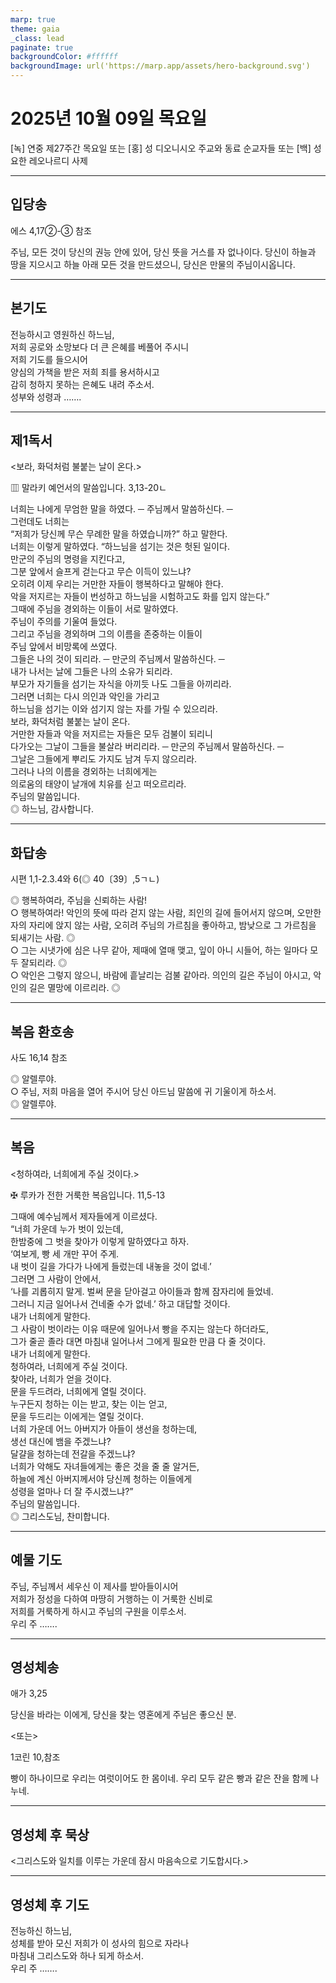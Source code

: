 ```yaml
---
marp: true
theme: gaia
_class: lead
paginate: true
backgroundColor: #ffffff
backgroundImage: url('https://marp.app/assets/hero-background.svg')
---
```


# 2025년 10월 09일 목요일

[녹] 연중 제27주간 목요일 또는 [홍] 성 디오니시오 주교와 동료 순교자들 또는 [백] 성 요한 레오나르디 사제  




---

## 입당송

에스 4,17②-③ 참조

주님, 모든 것이 당신의 권능 안에 있어, 당신 뜻을 거스를 자 없나이다. 당신이 하늘과 땅을 지으시고 하늘 아래 모든 것을 만드셨으니, 당신은 만물의 주님이시옵니다.  
  


---

## 본기도

전능하시고 영원하신 하느님,  
저희 공로와 소망보다 더 큰 은혜를 베풀어 주시니  
저희 기도를 들으시어  
양심의 가책을 받은 저희 죄를 용서하시고  
감히 청하지 못하는 은혜도 내려 주소서.  
성부와 성령과 …….  
  


---

## 제1독서

<보라, 화덕처럼 불붙는 날이 온다.>

▥ 말라키 예언서의 말씀입니다. 3,13-20ㄴ

너희는 나에게 무엄한 말을 하였다. ─ 주님께서 말씀하신다. ─  
그런데도 너희는  
“저희가 당신께 무슨 무례한 말을 하였습니까?” 하고 말한다.  
너희는 이렇게 말하였다. “하느님을 섬기는 것은 헛된 일이다.  
만군의 주님의 명령을 지킨다고,  
그분 앞에서 슬프게 걷는다고 무슨 이득이 있느냐?  
오히려 이제 우리는 거만한 자들이 행복하다고 말해야 한다.  
악을 저지르는 자들이 번성하고 하느님을 시험하고도 화를 입지 않는다.”  
그때에 주님을 경외하는 이들이 서로 말하였다.  
주님이 주의를 기울여 들었다.  
그리고 주님을 경외하며 그의 이름을 존중하는 이들이  
주님 앞에서 비망록에 쓰였다.  
그들은 나의 것이 되리라. ─ 만군의 주님께서 말씀하신다. ─  
내가 나서는 날에 그들은 나의 소유가 되리라.  
부모가 자기들을 섬기는 자식을 아끼듯 나도 그들을 아끼리라.  
그러면 너희는 다시 의인과 악인을 가리고  
하느님을 섬기는 이와 섬기지 않는 자를 가릴 수 있으리라.  
보라, 화덕처럼 불붙는 날이 온다.  
거만한 자들과 악을 저지르는 자들은 모두 검불이 되리니  
다가오는 그날이 그들을 불살라 버리리라. ─ 만군의 주님께서 말씀하신다. ─  
그날은 그들에게 뿌리도 가지도 남겨 두지 않으리라.  
그러나 나의 이름을 경외하는 너희에게는  
의로움의 태양이 날개에 치유를 싣고 떠오르리라.  
주님의 말씀입니다.  
◎ 하느님, 감사합니다.  
  


---

## 화답송

시편 1,1-2.3.4와 6(◎ 40〔39〕,5ㄱㄴ)

◎ 행복하여라, 주님을 신뢰하는 사람!  
○ 행복하여라! 악인의 뜻에 따라 걷지 않는 사람, 죄인의 길에 들어서지 않으며, 오만한 자의 자리에 앉지 않는 사람, 오히려 주님의 가르침을 좋아하고, 밤낮으로 그 가르침을 되새기는 사람. ◎  
○ 그는 시냇가에 심은 나무 같아, 제때에 열매 맺고, 잎이 아니 시들어, 하는 일마다 모두 잘되리라. ◎  
○ 악인은 그렇지 않으니, 바람에 흩날리는 검불 같아라. 의인의 길은 주님이 아시고, 악인의 길은 멸망에 이르리라. ◎  
  


---

## 복음 환호송

사도 16,14 참조

◎ 알렐루야.  
○ 주님, 저희 마음을 열어 주시어 당신 아드님 말씀에 귀 기울이게 하소서.  
◎ 알렐루야.  
  


---

## 복음

<청하여라, 너희에게 주실 것이다.>

✠ 루카가 전한 거룩한 복음입니다. 11,5-13

그때에 예수님께서 제자들에게 이르셨다.  
“너희 가운데 누가 벗이 있는데,  
한밤중에 그 벗을 찾아가 이렇게 말하였다고 하자.  
‘여보게, 빵 세 개만 꾸어 주게.  
내 벗이 길을 가다가 나에게 들렀는데 내놓을 것이 없네.’  
그러면 그 사람이 안에서,  
‘나를 괴롭히지 말게. 벌써 문을 닫아걸고 아이들과 함께 잠자리에 들었네.  
그러니 지금 일어나서 건네줄 수가 없네.’ 하고 대답할 것이다.  
내가 너희에게 말한다.  
그 사람이 벗이라는 이유 때문에 일어나서 빵을 주지는 않는다 하더라도,  
그가 줄곧 졸라 대면 마침내 일어나서 그에게 필요한 만큼 다 줄 것이다.  
내가 너희에게 말한다.  
청하여라, 너희에게 주실 것이다.  
찾아라, 너희가 얻을 것이다.  
문을 두드려라, 너희에게 열릴 것이다.  
누구든지 청하는 이는 받고, 찾는 이는 얻고,  
문을 두드리는 이에게는 열릴 것이다.  
너희 가운데 어느 아버지가 아들이 생선을 청하는데,  
생선 대신에 뱀을 주겠느냐?  
달걀을 청하는데 전갈을 주겠느냐?  
너희가 악해도 자녀들에게는 좋은 것을 줄 줄 알거든,  
하늘에 계신 아버지께서야 당신께 청하는 이들에게  
성령을 얼마나 더 잘 주시겠느냐?”  
주님의 말씀입니다.  
◎ 그리스도님, 찬미합니다.  
  


---

## 예물 기도

주님, 주님께서 세우신 이 제사를 받아들이시어  
저희가 정성을 다하여 마땅히 거행하는 이 거룩한 신비로  
저희를 거룩하게 하시고 주님의 구원을 이루소서.  
우리 주 …….  
  


---

## 영성체송

애가 3,25

당신을 바라는 이에게, 당신을 찾는 영혼에게 주님은 좋으신 분.  
  
<또는>  
  
1코린 10,참조  
  
빵이 하나이므로 우리는 여럿이어도 한 몸이네. 우리 모두 같은 빵과 같은 잔을 함께 나누네.  


---

## 영성체 후 묵상

<그리스도와 일치를 이루는 가운데 잠시 마음속으로 기도합시다.>  


---

## 영성체 후 기도

전능하신 하느님,  
성체를 받아 모신 저희가 이 성사의 힘으로 자라나  
마침내 그리스도와 하나 되게 하소서.  
우리 주 …….
